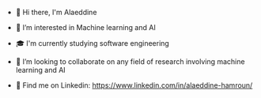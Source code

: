- 👋 Hi there, I'm Alaeddine

- :eyes: I’m interested in Machine learning and AI
- :mortar_board: I'm currently studying software engineering
- 👯 I’m looking to collaborate on any field of research involving machine learning and AI
- :necktie: Find me on Linkedin: https://www.linkedin.com/in/alaeddine-hamroun/
